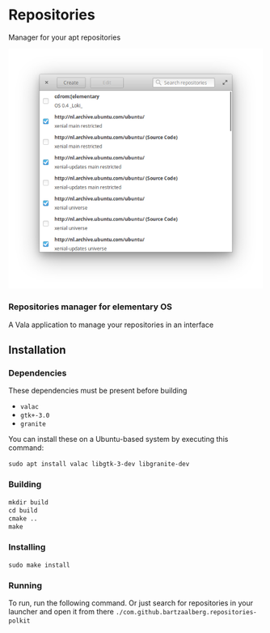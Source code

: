 # Repositories
Manager for your apt repositories
 
<p align="center"> 
    <img  
    src="https://raw.githubusercontent.com/bartzaalberg/repositories-manager/master/screenshot.png" /> 
</p> 

### Repositories manager for elementary OS

A Vala application to manage your repositories in an interface

## Installation

### Dependencies

These dependencies must be present before building
 - `valac`
 - `gtk+-3.0`
 - `granite`

 You can install these on a Ubuntu-based system by executing this command:
 
 `sudo apt install valac libgtk-3-dev libgranite-dev`


### Building
```
mkdir build
cd build
cmake ..
make
```

### Installing
`sudo make install`

### Running
To run, run the following command. Or just search for repositories in your launcher and open it from there
`./com.github.bartzaalberg.repositories-polkit`
